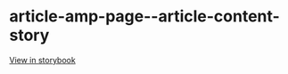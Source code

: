 # article-amp-page--article-content-story

[View in storybook](https://raw.githack.com/Independent-Digital-News-and-Media-Ltd/indy100-pwamp-sb/PR-756-sb/index.html?path=/story/article-amp-page--article-content-story)